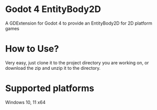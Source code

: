 # Godot 4 EntityBody2D
A GDExtension for Godot 4 to provide an EntityBody2D for 2D platform games

# How to Use?
Very easy, just clone it to the project directory you are working on, or download the zip and unzip it to the directory.

# Supported platforms
Windows 10, 11 x64
